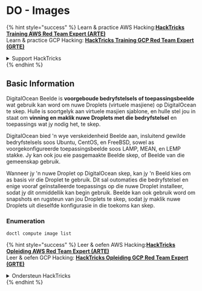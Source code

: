 # DO - Images

{% hint style="success" %}
Learn & practice AWS Hacking:<img src="../../../.gitbook/assets/image (1) (1) (1) (1).png" alt="" data-size="line">[**HackTricks Training AWS Red Team Expert (ARTE)**](https://training.hacktricks.xyz/courses/arte)<img src="../../../.gitbook/assets/image (1) (1) (1) (1).png" alt="" data-size="line">\
Learn & practice GCP Hacking: <img src="../../../.gitbook/assets/image (2) (1).png" alt="" data-size="line">[**HackTricks Training GCP Red Team Expert (GRTE)**<img src="../../../.gitbook/assets/image (2) (1).png" alt="" data-size="line">](https://training.hacktricks.xyz/courses/grte)

<details>

<summary>Support HackTricks</summary>

* Check the [**subscription plans**](https://github.com/sponsors/carlospolop)!
* **Join the** 💬 [**Discord group**](https://discord.gg/hRep4RUj7f) or the [**telegram group**](https://t.me/peass) or **follow** us on **Twitter** 🐦 [**@hacktricks\_live**](https://twitter.com/hacktricks_live)**.**
* **Share hacking tricks by submitting PRs to the** [**HackTricks**](https://github.com/carlospolop/hacktricks) and [**HackTricks Cloud**](https://github.com/carlospolop/hacktricks-cloud) github repos.

</details>
{% endhint %}

## Basic Information

DigitalOcean Beelde is **voorgeboude bedryfstelsels of toepassingsbeelde** wat gebruik kan word om nuwe Droplets (virtuele masjiene) op DigitalOcean te skep. Hulle is soortgelyk aan virtuele masjien sjablone, en hulle stel jou in staat om **vinning en maklik nuwe Droplets met die bedryfstelsel** en toepassings wat jy nodig het, te skep.

DigitalOcean bied 'n wye verskeidenheid Beelde aan, insluitend gewilde bedryfstelsels soos Ubuntu, CentOS, en FreeBSD, sowel as voorgekonfigureerde toepassingsbeelde soos LAMP, MEAN, en LEMP stakke. Jy kan ook jou eie pasgemaakte Beelde skep, of Beelde van die gemeenskap gebruik.

Wanneer jy 'n nuwe Droplet op DigitalOcean skep, kan jy 'n Beeld kies om as basis vir die Droplet te gebruik. Dit sal outomaties die bedryfstelsel en enige vooraf geïnstalleerde toepassings op die nuwe Droplet installeer, sodat jy dit onmiddellik kan begin gebruik. Beelde kan ook gebruik word om snapshots en rugsteun van jou Droplets te skep, sodat jy maklik nuwe Droplets uit dieselfde konfigurasie in die toekoms kan skep.

### Enumeration
```
doctl compute image list
```
{% hint style="success" %}
Leer & oefen AWS Hacking:<img src="../../../.gitbook/assets/image (1) (1) (1) (1).png" alt="" data-size="line">[**HackTricks Opleiding AWS Red Team Expert (ARTE)**](https://training.hacktricks.xyz/courses/arte)<img src="../../../.gitbook/assets/image (1) (1) (1) (1).png" alt="" data-size="line">\
Leer & oefen GCP Hacking: <img src="../../../.gitbook/assets/image (2) (1).png" alt="" data-size="line">[**HackTricks Opleiding GCP Red Team Expert (GRTE)**<img src="../../../.gitbook/assets/image (2) (1).png" alt="" data-size="line">](https://training.hacktricks.xyz/courses/grte)

<details>

<summary>Ondersteun HackTricks</summary>

* Kyk na die [**subskripsie planne**](https://github.com/sponsors/carlospolop)!
* **Sluit aan by die** 💬 [**Discord groep**](https://discord.gg/hRep4RUj7f) of die [**telegram groep**](https://t.me/peass) of **volg** ons op **Twitter** 🐦 [**@hacktricks\_live**](https://twitter.com/hacktricks_live)**.**
* **Deel hacking truuks deur PRs in te dien na die** [**HackTricks**](https://github.com/carlospolop/hacktricks) en [**HackTricks Cloud**](https://github.com/carlospolop/hacktricks-cloud) github repos.

</details>
{% endhint %}
